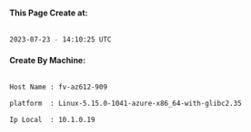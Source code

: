 
   
#### This Page Create at:

```bash

2023-07-23 - 14:10:25 UTC

```

#### Create By Machine:

```bash

Host Name : fv-az612-909

platform  : Linux-5.15.0-1041-azure-x86_64-with-glibc2.35

Ip Local  : 10.1.0.19

```

